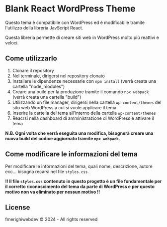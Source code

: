# Blank React WordPress Theme

Questo tema è compatibile con WordPress ed è modificabile tramite l'utilizzo della libreria JavScript React.

Questa libreria permette di creare siti web in WordPress molto più reattivi e veloci. 

## Come utilizzarlo

1. Clonare il repository
2. Nel terminale, dirigersi nel repository clonato  
3. Installare le dipendenze necessarie con `npm install` (verrà creata una cartella "node_modules")
4. Creare una build per la produzione tramite il comando `npx webpack` (verrà creata una cartella "build")
5. Utilizzando un file manager, dirigersi nella cartella `wp-content/themes` del sito web WordPress a cui si vuole applicare il tema
6. Inserire la cartella del tema all'interno della cartella `wp-content/themes`
7. Reacrsi nella dashboard di amministrazione di WordPress e attivare il tema

**N.B. Ogni volta che verrà eseguita una modifica, bisognerà creare una nuova build del codice aggiornato tramite `npx webpack`.**

## Come modificare le informazioni del tema

Per modificare le informazioni del tema, quali nome, descrizione, autore ecc... bisogna recarsi nel file `styles.css`.

**!! Il file `styles.css` contenuto in questo progetto è un file fondamentale per il corretto riconoscimento del tema da parte di WordPress e per questo motivo non va eliminato per nessun motivo !!**

## License

fmerighiwebdev © 2024 - All rights reserved